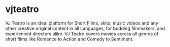 # vjteatro
  VJ Teatro is an ideal platform for Short Films, skits, music videos and any other creative original content in all Languages, for budding filmmakers, and experienced directors alike. VJ Teatro covers movies across all genres of short films like Romance to Action and Comedy to Sentiment.
